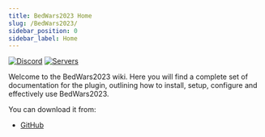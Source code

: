 ```yaml
---
title: BedWars2023 Home
slug: /BedWars2023/
sidebar_position: 0
sidebar_label: Home
---
```


[![Discord](https://img.shields.io/discord/760851292826107926)](https://discord.gg/kPaBGwhmjf/)
[![Servers](https://img.shields.io/bstats/servers/18317)](https://bstats.org/plugin/bukkit/BedWars2023/)

Welcome to the BedWars2023 wiki. Here you will find a complete set of documentation for the plugin, outlining how to install, setup, configure and effectively use BedWars2023.

You can download it from: 
* [GitHub](https://github.com/tomkeuper/BedWars2023/releases)